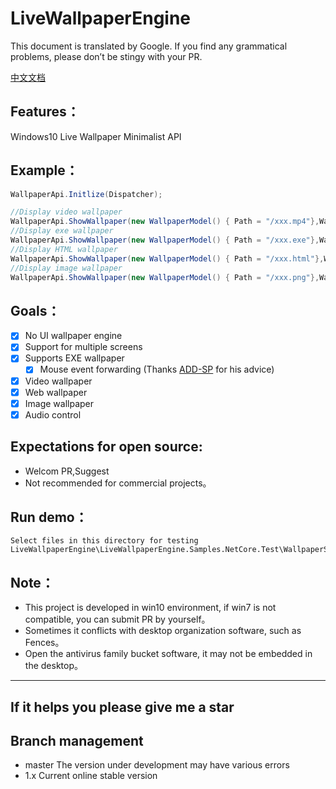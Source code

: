 # LiveWallpaperEngine 

This document is translated by Google. If you find any grammatical problems, please don’t be stingy with your PR.

[中文文档](docs/README_zh.md)

## Features：
Windows10 Live Wallpaper Minimalist API

## Example：
```csharp
WallpaperApi.Initlize(Dispatcher);

//Display video wallpaper
WallpaperApi.ShowWallpaper(new WallpaperModel() { Path = "/xxx.mp4"},WallpaperManager.Screens[0])
//Display exe wallpaper
WallpaperApi.ShowWallpaper(new WallpaperModel() { Path = "/xxx.exe"},WallpaperManager.Screens[0])
//Display HTML wallpaper
WallpaperApi.ShowWallpaper(new WallpaperModel() { Path = "/xxx.html"},WallpaperManager.Screens[0])
//Display image wallpaper
WallpaperApi.ShowWallpaper(new WallpaperModel() { Path = "/xxx.png"},WallpaperManager.Screens[0])
```

## Goals：
- [x] No UI wallpaper engine
- [x] Support for multiple screens
- [x] Supports EXE wallpaper 
	- [x] Mouse event forwarding (Thanks [ADD-SP](https://github.com/ADD-SP) for his advice)  
- [x] Video wallpaper
- [x] Web wallpaper
- [x] Image wallpaper
- [x] Audio control

## Expectations for open source:
- Welcom PR,Suggest
- Not recommended for commercial projects。

## Run demo：
```
Select files in this directory for testing
LiveWallpaperEngine\LiveWallpaperEngine.Samples.NetCore.Test\WallpaperSamples
```

## Note：
* This project is developed in win10 environment, if win7 is not compatible, you can submit PR by yourself。
* Sometimes it conflicts with desktop organization software, such as Fences。
* Open the antivirus family bucket software, it may not be embedded in the desktop。
---

## If it helps you please give me a star

## Branch management
- master The version under development may have various errors
- 1.x Current online stable version